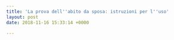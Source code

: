 ```yaml
---
title: 'La prova dell''abito da sposa: istruzioni per l''uso'
layout: post
date: 2018-11-16 15:33:14 +0000

---
```

